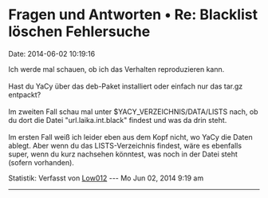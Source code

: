 Fragen und Antworten • Re: Blacklist löschen Fehlersuche
========================================================

Date: 2014-06-02 10:19:16

Ich werde mal schauen, ob ich das Verhalten reproduzieren kann.\
\
Hast du YaCy über das deb-Paket installiert oder einfach nur das tar.gz
entpackt?\
\
Im zweiten Fall schau mal unter \$YACY\_VERZEICHNIS/DATA/LISTS nach, ob
du dort die Datei \"url.laika.int.black\" findest und was da drin
steht.\
\
Im ersten Fall weiß ich leider eben aus dem Kopf nicht, wo YaCy die
Daten ablegt. Aber wenn du das LISTS-Verzeichnis findest, wäre es
ebenfalls super, wenn du kurz nachsehen könntest, was noch in der Datei
steht (sofern vorhanden).

Statistik: Verfasst von
[Low012](http://forum.yacy-websuche.de/memberlist.php?mode=viewprofile&u=62)
--- Mo Jun 02, 2014 9:19 am

------------------------------------------------------------------------
